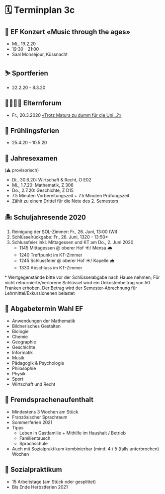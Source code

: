 # 🗓 Terminplan 3c

<!--

## 👋 1. Schultag

* 8:15  Eröffnungsfeier
* 9:00  Eröffnungs-KT
* 10:35 Gemeinsames Znüni (oberer Hof)
* 10:55 1. Fach
* 12:05 Mittagessen (kein Studium)
* 13:40 Foto-Termin (oberer Hof)
* 14:00 2. Fach
* 15:25 3. Fach
* 17:45 Grillieren

## 🎒 2. Schultag

* 13:00 Info Prorektor MG & Brandschutzinfo (Theatersaal)
* 14:00 SOL-Informationen (Z 106 / Z 305)
* 14:45 Eingelagerte Sofas abholen
* 16:00 Schlüsselbezug (Sekretariat) – *ganze* SOL-Gruppe

## 🃏 Abgabetermin Freifächer

* Fr., 30. August

## 🔖 Schülerausweis

* Bis Mo., 2.9.19:
    * alter Ausweis oder Passfoto inkl.
        * Klasse
        * Vor- und Nachname
        * Wohnort
        * Geburtstag
* an Postbot_in geben -> bringt sie bis am 2. Sept. zum Sekretariat ...* ... und kann die Ausweise ab Mo., 16. 9. dort wieder abholen.

## 🗓 2. Schulwoche

* Mo., 12:40    Start der Chorproben
* Di., 12:50    Schulparlament
* Do., 12:45    Start der Orchesterproben
* Fr., 10:25    Evakuationsübung


## 👟 Wandertag

* ...

## 🥾 Wanderwoche

* 23. - 27.9.

## 🍁 Herbstferien

* 28.9. - 13.10.

## 🎯 Zwischenberichtskonferenz

* 7.11.; davor: Einzelgespräche

## 🗓 Spezialstundenplan / Besuchstage

* 18.-22.11.

## 👨‍👩‍👧‍👧 Elternabend

* 21.11.: Präsentation/Film/Musik/Kahoot/LP-Interviews

## 🎊 Gymi-Ball

* 22.11.

## ℹ️ Info Praktikas

* 27.11., 1245-1335, Victorinox

## 🎅 Wichteln

* Dezember

## 👩‍🏫 Anmeldeschluss Schüler_innen werden Lehrer_innen

* 12.12.

## 🎄Weihnachtsfeier
* 20.12.
* 1.-4. Klassen
* 15:30 - 16:00, Kapelle

## ❄️ Weihnachtsferien

* xy

## ℹ️ Info SPF

* 10.1., 1250, Victorinox
* 14.1., 1900, Victorinox
* 14.1., 1930, obere Mensa

## 🎯 Semesterende

* 24.1.
* 29.1., 13h: Notenabgabe
* 30.1.: Notenkonferenzen

## 👩‍🏫 Schüler_innen werden Lehrer_innen

* 4.2.

## ⛷ Skitag 2020

* 745: Einsteigen in die Busse bei der Mensarampe (klassenweise)
* 805: Abfahrt ab Gymi Immensee mit Bussen + Standseilbahn auf Stoos
* 1130: Mittagessen im «Hotel Alpstubli» (direkt bei der Talstation des Fronalpstocksessellifts)
* 1545: Besammlung bei der Bergstation
* ab 1600: Individuelle Talfahrt und Rückreise mit den Bussen
* ~1730: Ankunft am Gymi

## 📝 Abgabetermin Wahl SPF

* Fr., 14.2.20
* Bildnerisches Gestalten
* Biologie & Chemie
* Italienisch
* Philosophie, Pädagogik, Psychologie (PPP)
* Physik und Anwendungen der Mathematik (PAM)
* Spanisch
* Wirtschaft & Recht

-->

## 🎤 EF Konzert «Music through the ages»

* Mi., 19.2.20
* 19:30 - 21:00
* Saal Monséjour, Küssnacht

## ⛷ Sportferien

* 22.2.20 - 8.3.20

## 👨‍👩‍👧‍👦 Elternforum

* Fr., 20.3.2020 [«Trotz Matura zu dumm für die Uni...?»](https://www.gymnasium-immensee.ch/app/download/12447922899/Elternforum_20.03.2020.pdf?t=1581084534) 

## 🌺 Frühlingsferien

* 25.4.20 - 10.5.20

## 📢 Jahresexamen

(⚠️ provisorisch)
* Di., 30.6.20: Wirtschaft & Recht, O E02
* Mi., 1.7.20: Mathematik, Z 306
* Do., 2.7.20: Geschichte, Z D15
* 7.5 Minuten Vorbereitungszeit + 7.5 Minuten Prüfungszeit
* Zählt zu einem Drittel für die Note des 2. Semesters

## 🏝 Schuljahresende 2020

1. Reinigung der SOL-Zimmer: Fr., 26. Juni, 13:00 (Wl)
1. Schlüsselrückgabe: Fr., 26. Juni, 1320 - 13:50*
1. Schlussfeier inkl. Mittagessen und KT am Do., 2. Juni 2020
    * 1145 Mittagessen @ oberer Hof ☀️/ Mensa 🌧
    * 1240 Treffpunkt im KT-Zimmer
    * 1245 Schlussfeier @ oberer Hof ☀️/ Kapelle 🌧
    * 1330 Abschluss im KT-Zimmer

\* Wertgegenstände bitte vor der Schlüsselabgabe nach Hause nehmen; Für nicht retournierte/verlorene Schlüssel wird ein Unkostenbeitrag von 50 Franken erhoben. Der Betrag wird der Semester-Abrechnung für Lehrmittel/Exkursionenen belastet

## 📝 Abgabetermin Wahl EF

* Anwendungen der Mathematik
* Bildnerisches Gestalten
* Biologie
* Chemie
* Geographie
* Geschichte
* Informatik
* Musik
* Pädagogik & Psychologie
* Philosophie
* Physik
* Sport
* Wirtschaft und Recht

## 🧳 Fremdsprachenaufenthalt

* Mindestens 3 Wochen am Stück
* Französischer Sprachraum
* Sommerferien 2021
* Tipps
  * Leben in Gastfamilie + Mithilfe im Haushalt / Betrieb
  * Familientausch
  * Sprachschule
* Auch mit Sozialpraktikum kombinierbar (mind. 4 / 5 (falls unterbrochen) Wochen

## 🤝 Sozialpraktikum

* 15 Arbeitstage (am Stück oder gesplittet)
* Bis Ende Herbstferien 2021
